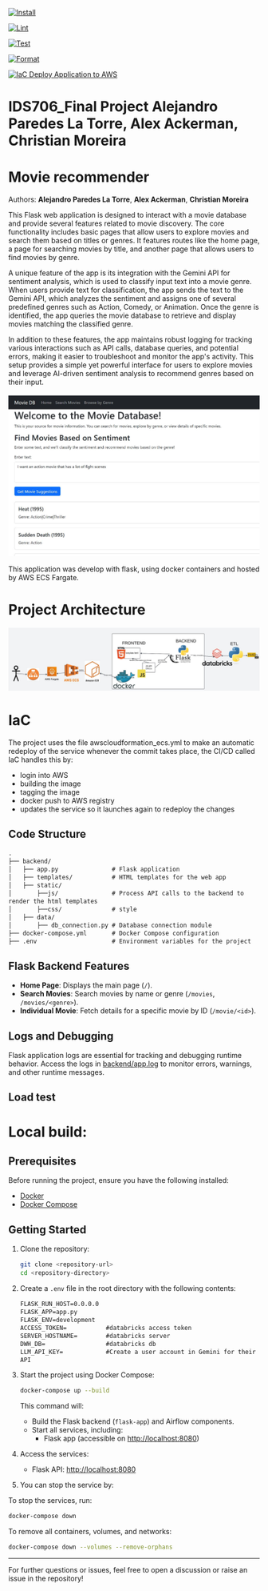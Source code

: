 [![Install](https://github.com/AlejandroParedesLT/IDS706_final_project_alejandro_alex_christian/actions/workflows/install.yml/badge.svg)](https://github.com/AlejandroParedesLT/IDS706_final_project_alejandro_alex_christian/actions/workflows/install.yml)

[![Lint](https://github.com/AlejandroParedesLT/IDS706_final_project_alejandro_alex_christian/actions/workflows/lint.yml/badge.svg)](https://github.com/AlejandroParedesLT/IDS706_final_project_alejandro_alex_christian/actions/workflows/lint.yml)

[![Test](https://github.com/AlejandroParedesLT/IDS706_final_project_alejandro_alex_christian/actions/workflows/test.yml/badge.svg)](https://github.com/AlejandroParedesLT/IDS706_final_project_alejandro_alex_christian/actions/workflows/test.yml)

[![Format](https://github.com/AlejandroParedesLT/IDS706_final_project_alejandro_alex_christian/actions/workflows/format.yml/badge.svg)](https://github.com/AlejandroParedesLT/IDS706_final_project_alejandro_alex_christian/actions/workflows/format.yml)

[![IaC Deploy Application to AWS](https://github.com/AlejandroParedesLT/IDS706_final_project_alejandro_alex_christian/actions/workflows/IaC.yml/badge.svg)](https://github.com/AlejandroParedesLT/IDS706_final_project_alejandro_alex_christian/actions/workflows/IaC.yml)

# IDS706_Final Project Alejandro Paredes La Torre, Alex Ackerman, Christian Moreira

# Movie recommender
Authors: **Alejandro Paredes La Torre**, **Alex Ackerman**, **Christian Moreira**

This Flask web application is designed to interact with a movie database and provide several features related to movie discovery. The core functionality includes basic pages that allow users to explore movies and search them based on titles or genres. It features routes like the home page, a page for searching movies by title, and another page that allows users to find movies by genre. 

A unique feature of the app is its integration with the Gemini API for sentiment analysis, which is used to classify input text into a movie genre. When users provide text for classification, the app sends the text to the Gemini API, which analyzes the sentiment and assigns one of several predefined genres such as Action, Comedy, or Animation. Once the genre is identified, the app queries the movie database to retrieve and display movies matching the classified genre.

In addition to these features, the app maintains robust logging for tracking various interactions such as API calls, database queries, and potential errors, making it easier to troubleshoot and monitor the app's activity. This setup provides a simple yet powerful interface for users to explore movies and leverage AI-driven sentiment analysis to recommend genres based on their input.

![Front page](static/app_frontpage.JPG)

This application was develop with flask, using docker containers and hosted by AWS ECS Fargate.

# Project Architecture
![Application Architecture](./static/app_architecture.JPG)

# **IaC**

The project uses the file awscloudformation_ecs.yml to make an automatic redeploy of the service whenever the commit takes place, the CI/CD called IaC handles this by:
- login into AWS 
- building the image
- tagging the image
- docker push to AWS registry
- updates the service so it launches again to redeploy the changes 


## Code Structure
```
.
├── backend/
│   ├── app.py               # Flask application
│   ├── templates/           # HTML templates for the web app
│   ├── static/              
│       ├──js/               # Process API calls to the backend to render the html templates
│       ├──css/              # style
│   ├── data/
│       ├── db_connection.py # Database connection module
├── docker-compose.yml       # Docker Compose configuration
├── .env                     # Environment variables for the project
```

## Flask Backend Features

- **Home Page**: Displays the main page (`/`).
- **Search Movies**: Search movies by name or genre (`/movies`, `/movies/<genre>`).
- **Individual Movie**: Fetch details for a specific movie by ID (`/movie/<id>`).

## Logs and Debugging
  
Flask application logs are essential for tracking and debugging runtime behavior. Access the logs in [backend/app.log](./backend/app.log) to monitor errors, warnings, and other runtime messages.

## Load test


# Local build:
## Prerequisites

Before running the project, ensure you have the following installed:
- [Docker](https://www.docker.com/products/docker-desktop)
- [Docker Compose](https://docs.docker.com/compose/)

## Getting Started

1. Clone the repository:
   ```bash
   git clone <repository-url>
   cd <repository-directory>
   ```

2. Create a `.env` file in the root directory with the following contents:
   ```
   FLASK_RUN_HOST=0.0.0.0
   FLASK_APP=app.py
   FLASK_ENV=development
   ACCESS_TOKEN=           #databricks access token
   SERVER_HOSTNAME=        #databricks server
   DWH_DB=                 #databricks db
   LLM_API_KEY=            #Create a user account in Gemini for their API 
   ```

3. Start the project using Docker Compose:
   ```bash
   docker-compose up --build
   ```

   This command will:
   - Build the Flask backend (`flask-app`) and Airflow components.
   - Start all services, including:
     - Flask app (accessible on [http://localhost:8080](http://localhost:5000))
     
4. Access the services:
   - Flask API: [http://localhost:8080](http://localhost:8080)
   
5. You can stop the service by:

To stop the services, run:
```bash
docker-compose down
```

To remove all containers, volumes, and networks:
```bash
docker-compose down --volumes --remove-orphans
```

---

For further questions or issues, feel free to open a discussion or raise an issue in the repository!